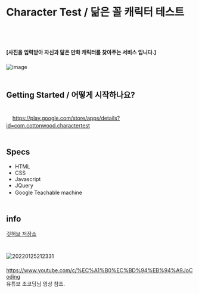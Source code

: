 # Character Test / 닮은 꼴 캐릭터 테스트  
ㅤ  
ㅤ  
ㅤ  
**[사진을 입력받아 자신과 닮은 만화 캐릭터를 찾아주는 서비스 입니다.]**  
ㅤ  
![image](https://user-images.githubusercontent.com/79053495/150981326-6c293e23-470a-4662-a6b6-ad674818a3ec.png)
ㅤ  
ㅤ  
## Getting Started / 어떻게 시작하나요?  
ㅤ  
ㅤ
https://play.google.com/store/apps/details?id=com.cottonwood.charactertest
ㅤ  
ㅤ  
## Specs
- HTML
- CSS
- Javascript
- JQuery
- Google Teachable machine
ㅤ  
ㅤ  
## info
[깃허브 저장소](https://github.com/Cottonwood-moa/characterTest)  
ㅤ  
ㅤ  
![20220125212331](https://user-images.githubusercontent.com/79053495/150976449-6a36c901-8ac4-4cc2-b007-899cf3b93be8.png)
ㅤ  
ㅤ  
https://www.youtube.com/c/%EC%A1%B0%EC%BD%94%EB%94%A9JoCoding  
유튜브 조코딩님 영상 참조.





